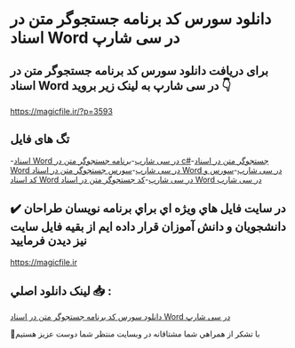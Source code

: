 # دانلود سورس کد برنامه جستجوگر متن در اسناد Word در سی شارپ

## برای دریافت دانلود سورس کد برنامه جستجوگر متن در اسناد Word در سی شارپ به لینک زیر بروید 👇

https://magicfile.ir/?p=3593

## تگ های فایل

-[اسناد Word در سی شارپ](https://magicfile.ir/product/%d8%b3%d9%88%d8%b1%d8%b3-%da%a9%d8%af-%d8%a8%d8%b1%d9%86%d8%a7%d9%85%d9%87-%d8%ac%d8%b3%d8%aa%d8%ac%d9%88%da%af%d8%b1-%d9%85%d8%aa%d9%86-%d8%af%d8%b1-%d8%a7%d8%b3%d9%86%d8%a7%d8%af-word-%d8%af%d8%b1-%d8%b3%db%8c-%d8%b4%d8%a7%d8%b1%d9%be/)-[برنامه جستجوگر متن در c#](https://magicfile.ir/product/%d8%b3%d9%88%d8%b1%d8%b3-%da%a9%d8%af-%d8%a8%d8%b1%d9%86%d8%a7%d9%85%d9%87-%d8%ac%d8%b3%d8%aa%d8%ac%d9%88%da%af%d8%b1-%d9%85%d8%aa%d9%86-%d8%af%d8%b1-%d8%a7%d8%b3%d9%86%d8%a7%d8%af-word-%d8%af%d8%b1-%d8%b3%db%8c-%d8%b4%d8%a7%d8%b1%d9%be/)-[جستجوگر متن در اسناد Word در سی شارپ](https://magicfile.ir/product/%d8%b3%d9%88%d8%b1%d8%b3-%da%a9%d8%af-%d8%a8%d8%b1%d9%86%d8%a7%d9%85%d9%87-%d8%ac%d8%b3%d8%aa%d8%ac%d9%88%da%af%d8%b1-%d9%85%d8%aa%d9%86-%d8%af%d8%b1-%d8%a7%d8%b3%d9%86%d8%a7%d8%af-word-%d8%af%d8%b1-%d8%b3%db%8c-%d8%b4%d8%a7%d8%b1%d9%be/)-[سورس جستجوگر متن در اسناد Word در سی شارپ](https://magicfile.ir/product/%d8%b3%d9%88%d8%b1%d8%b3-%da%a9%d8%af-%d8%a8%d8%b1%d9%86%d8%a7%d9%85%d9%87-%d8%ac%d8%b3%d8%aa%d8%ac%d9%88%da%af%d8%b1-%d9%85%d8%aa%d9%86-%d8%af%d8%b1-%d8%a7%d8%b3%d9%86%d8%a7%d8%af-word-%d8%af%d8%b1-%d8%b3%db%8c-%d8%b4%d8%a7%d8%b1%d9%be/)-[سورس و کد اسناد Word در سی شارپ](https://magicfile.ir/product/%d8%b3%d9%88%d8%b1%d8%b3-%da%a9%d8%af-%d8%a8%d8%b1%d9%86%d8%a7%d9%85%d9%87-%d8%ac%d8%b3%d8%aa%d8%ac%d9%88%da%af%d8%b1-%d9%85%d8%aa%d9%86-%d8%af%d8%b1-%d8%a7%d8%b3%d9%86%d8%a7%d8%af-word-%d8%af%d8%b1-%d8%b3%db%8c-%d8%b4%d8%a7%d8%b1%d9%be/)-[کد جستجوگر متن در اسناد Word در سی شارپ](https://magicfile.ir/product/%d8%b3%d9%88%d8%b1%d8%b3-%da%a9%d8%af-%d8%a8%d8%b1%d9%86%d8%a7%d9%85%d9%87-%d8%ac%d8%b3%d8%aa%d8%ac%d9%88%da%af%d8%b1-%d9%85%d8%aa%d9%86-%d8%af%d8%b1-%d8%a7%d8%b3%d9%86%d8%a7%d8%af-word-%d8%af%d8%b1-%d8%b3%db%8c-%d8%b4%d8%a7%d8%b1%d9%be/)

## ✔️ در سايت فايل هاي ويژه اي براي برنامه نويسان طراحان دانشجويان و دانش آموزان قرار داده ايم از بقيه فايل سايت نيز ديدن فرماييد

https://magicfile.ir


## لينک دانلود اصلي 📥 :

[دانلود سورس کد برنامه جستجوگر متن در اسناد Word در سی شارپ](https://magicfile.ir/product/%d8%b3%d9%88%d8%b1%d8%b3-%da%a9%d8%af-%d8%a8%d8%b1%d9%86%d8%a7%d9%85%d9%87-%d8%ac%d8%b3%d8%aa%d8%ac%d9%88%da%af%d8%b1-%d9%85%d8%aa%d9%86-%d8%af%d8%b1-%d8%a7%d8%b3%d9%86%d8%a7%d8%af-word-%d8%af%d8%b1-%d8%b3%db%8c-%d8%b4%d8%a7%d8%b1%d9%be/) 


🙏با تشکر از همراهي شما مشتاقانه در وبسایت منتظر شما دوست عزیز هستیم

